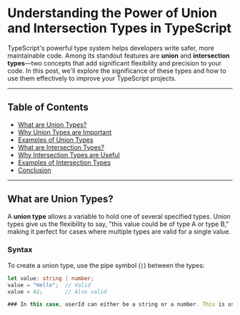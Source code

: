 # Understanding the Power of Union and Intersection Types in TypeScript
TypeScript's powerful type system helps developers write safer, more maintainable code. Among its standout features are **union** and **intersection types**—two concepts that add significant flexibility and precision to your code. In this post, we'll explore the significance of these types and how to use them effectively to improve your TypeScript projects.

---

## Table of Contents
- [What are Union Types?](#what-are-union-types)
- [Why Union Types are Important](#why-union-types-are-important)
- [Examples of Union Types](#examples-of-union-types)
- [What are Intersection Types?](#what-are-intersection-types)
- [Why Intersection Types are Useful](#why-intersection-types-are-useful)
- [Examples of Intersection Types](#examples-of-intersection-types)
- [Conclusion](#conclusion)

---

## What are Union Types?

A **union type** allows a variable to hold one of several specified types. Union types give us the flexibility to say, "this value could be of type A or type B," making it perfect for cases where multiple types are valid for a single value.

### Syntax
To create a union type, use the pipe symbol (`|`) between the types:

```typescript
let value: string | number;
value = "Hello";  // Valid
value = 42;       // Also valid

### In this case, userId can either be a string or a number. This is useful when you have multiple functions with different parameter types but similar functionality.
